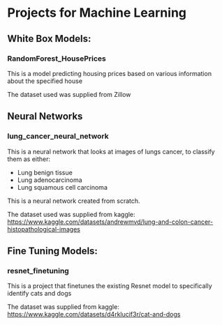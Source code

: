 # Projects for Machine Learning 


## White Box Models: 


### RandomForest_HousePrices

This is a model predicting housing prices based on various information about the specified house

The dataset used was supplied from Zillow

## Neural Networks

### lung_cancer_neural_network

This is a neural network that looks at images of lungs cancer, to classify them as either: 
- Lung benign tissue
- Lung adenocarcinoma
- Lung squamous cell carcinoma

This is a neural network created from scratch.

The dataset used was supplied from kaggle: 
https://www.kaggle.com/datasets/andrewmvd/lung-and-colon-cancer-histopathological-images

## Fine Tuning Models:

### resnet_finetuning

This is a project that finetunes the existing Resnet model to specifically identify cats and dogs

The dataset was supplied from kaggle: 
https://www.kaggle.com/datasets/d4rklucif3r/cat-and-dogs
